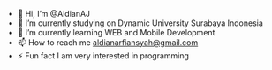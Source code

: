 - 👋 Hi, I’m @AldianAJ
- 🔭 I’m currently studying on Dynamic University Surabaya Indonesia
- 🌱 I’m currently learning WEB and Mobile Development
- 📫 How to reach me aldianarfiansyah@gmail.com
- ⚡ Fun fact I am very interested in programming
